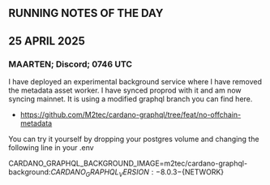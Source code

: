 ## RUNNING NOTES OF THE DAY

## 25 APRIL 2025
### MAARTEN; Discord; 0746 UTC
I have deployed an experimental background service where I have removed the metadata asset worker. I have synced proprod with it and am now syncing mainnet. It is using a modified graphql branch you can find here.
  - https://github.com/M2tec/cardano-graphql/tree/feat/no-offchain-metadata

You can try it yourself by dropping your postgres volume and changing  the following line in your .env

CARDANO_GRAPHQL_BACKGROUND_IMAGE=m2tec/cardano-graphql-background:${CARDANO_GRAPHQL_VERSION:-8.0.3}-${NETWORK} 
